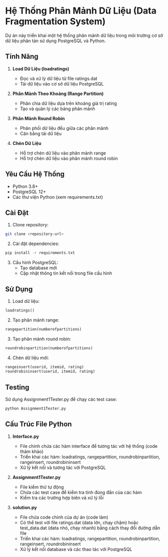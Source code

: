 # Hệ Thống Phân Mảnh Dữ Liệu (Data Fragmentation System)

Dự án này triển khai một hệ thống phân mảnh dữ liệu trong môi trường cơ sở dữ liệu phân tán sử dụng PostgreSQL và Python.

## Tính Năng

1. **Load Dữ Liệu (loadratings)**
   - Đọc và xử lý dữ liệu từ file ratings.dat
   - Tải dữ liệu vào cơ sở dữ liệu PostgreSQL

2. **Phân Mảnh Theo Khoảng (Range Partition)**
   - Phân chia dữ liệu dựa trên khoảng giá trị rating
   - Tạo và quản lý các bảng phân mảnh

3. **Phân Mảnh Round Robin**
   - Phân phối dữ liệu đều giữa các phân mảnh
   - Cân bằng tải dữ liệu

4. **Chèn Dữ Liệu**
   - Hỗ trợ chèn dữ liệu vào phân mảnh range
   - Hỗ trợ chèn dữ liệu vào phân mảnh round robin

## Yêu Cầu Hệ Thống

- Python 3.8+
- PostgreSQL 12+
- Các thư viện Python (xem requirements.txt)

## Cài Đặt

1. Clone repository:
```bash
git clone <repository-url>
```

2. Cài đặt dependencies:
```bash
pip install -r requirements.txt
```

3. Cấu hình PostgreSQL:
   - Tạo database mới
   - Cập nhật thông tin kết nối trong file cấu hình

## Sử Dụng

1. Load dữ liệu:
```python
loadratings()
```

2. Tạo phân mảnh range:
```python
rangepartition(numberofpartitions)
```

3. Tạo phân mảnh round robin:
```python
roundrobinpartition(numberofpartitions)
```

4. Chèn dữ liệu mới:
```python
rangeinsert(userid, itemid, rating)
roundrobininsert(userid, itemid, rating)
```

## Testing

Sử dụng Assignment1Tester.py để chạy các test case:
```bash
python Assignment1Tester.py
```

## Cấu Trúc File Python

1. **Interface.py**
   - File chính chứa các hàm interface để tương tác với hệ thống (code thảm khảo)
   - Triển khai các hàm: loadratings, rangepartition, roundrobinpartition, rangeinsert, roundrobininsert
   - Xử lý kết nối và tương tác với PostgreSQL

2. **Assignment1Tester.py**
   - File kiểm thử tự động
   - Chứa các test case để kiểm tra tính đúng đắn của các hàm
   - Kiểm tra các trường hợp biên và xử lý lỗi

3. **solution.py**
   - File chứa code chính của dự án (code làm)
   - Có thể test với file ratings.dat (data lớn, chạy chậm) hoặc test_data.dat (data nhỏ, chạy nhanh) bằng cách thay đổi đường dẫn file
   - Triển khai các hàm: loadratings, rangepartition, roundrobinpartition, rangeinsert, roundrobininsert
   - Xử lý kết nối database và các thao tác với PostgreSQL 